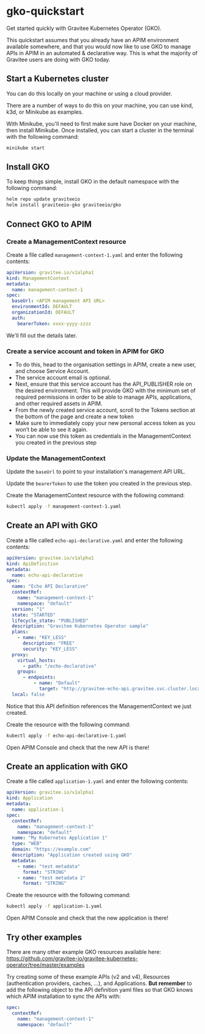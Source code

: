 # gko-quickstart

Get started quickly with Gravitee Kubernetes Operator (GKO).

This quickstart assumes that you already have an APIM environment available somewhere, and that you would now like to use GKO to manage APIs in APIM in an automated & declarative way. 
This is what the majority of Gravitee users are doing with GKO today.

## Start a Kubernetes cluster

You can do this locally on your machine or using a cloud provider. 

There are a number of ways to do this on your machine, you can use kind, k3d, or Minikube as examples. 

With Minikube, you'll need to first make sure have Docker on your machine, then install Minikube. Once installed, you can start a cluster in the terminal with the following command:

```sh
minikube start
```

## Install GKO

To keep things simple, install GKO in the default namespace with the following command:

```sh
helm repo update graviteeio
helm install graviteeio-gko graviteeio/gko
```

## Connect GKO to APIM

### Create a ManagementContext resource

Create a file called `management-context-1.yaml` and enter the following contents:

```yaml
apiVersion: gravitee.io/v1alpha1
kind: ManagementContext
metadata:
  name: management-context-1
spec:
  baseUrl: <APIM management API URL>
  environmentId: DEFAULT
  organizationId: DEFAULT
  auth:
    bearerToken: xxxx-yyyy-zzzz
```

We'll fill out the details later.

### Create a service account and token in APIM for GKO

* To do this, head to the organisation settings in APIM, create a new user, and choose Service Account.
* The service account email is optional. 
* Next, ensure that this service account has the API_PUBLISHER role on the desired environment. This will provide GKO with the minimum set of required permissions in order to be able to manage APIs, applications, and other required assets in APIM.
* From the newly created service account, scroll to the Tokens section at the bottom of the page and create a new token
* Make sure to immediately copy your new personal access token as you won’t be able to see it again.
* You can now use this token as credentials in the ManagementContext you created in the previous step

### Update the ManagementContext

Update the `baseUrl` to point to your installation's management API URL.

Update the `bearerToken` to use the token you created in the previous step.

Create the ManagementContext resource with the following command:

```sh
kubectl apply -f management-context-1.yaml
```

## Create an API with GKO

Create a file called `echo-api-declarative.yaml` and enter the following contents:

```yaml
apiVersion: gravitee.io/v1alpha1
kind: ApiDefinition
metadata:
  name: echo-api-declarative
spec:
  name: "Echo API Declarative"
  contextRef: 
    name: "management-context-1"
    namespace: "default"
  version: "1"
  state: "STARTED"
  lifecycle_state: "PUBLISHED"
  description: "Gravitee Kubernetes Operator sample"
  plans:
    - name: "KEY_LESS"
      description: "FREE"
      security: "KEY_LESS"
  proxy:
    virtual_hosts:
      - path: "/echo-declarative"
    groups:
      - endpoints:
          - name: "Default"
            target: "http://gravitee-echo-api.gravitee.svc.cluster.local:80"
  local: false
```

Notice that this API definition references the ManagementContext we just created. 

Create the resource with the following command:

```sh
kubectl apply -f echo-api-declarative-1.yaml
```

Open APIM Console and check that the new API is there!

## Create an application with GKO

Create a file called `application-1.yaml` and enter the following contents:

```yaml
apiVersion: gravitee.io/v1alpha1
kind: Application
metadata:
  name: application-1
spec:
  contextRef:
    name: "management-context-1"
    namespace: "default"
  name: "My Kubernetes Application 1"
  type: "WEB"
  domain: "https://example.com"
  description: "Application created using GKO"
  metadata:
    - name: "test metadata"
      format: "STRING"
    - name: "test metadata 2"
      format: "STRING"
```

Create the resource with the following command:

```sh
kubectl apply -f application-1.yaml
```

Open APIM Console and check that the new application is there!

## Try other examples

There are many other example GKO resources available here: https://github.com/gravitee-io/gravitee-kubernetes-operator/tree/master/examples

Try creating some of these example APIs (v2 and v4), Resources (authentication providers, caches, ...), and Applications. **But remember** to add the following object to the API definition yaml files so that GKO knows which APIM installation to sync the APIs with:

```yaml
spec:
  contextRef:
    name: "management-context-1"
    namespace: "default"
```